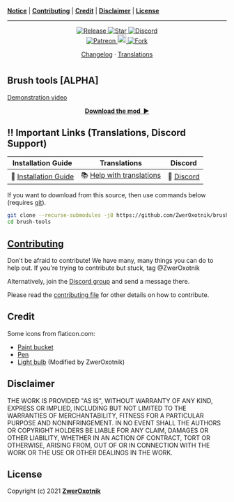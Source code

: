 **[Notice](#notice)** |
**[Contributing](#contributing)** |
**[Credit](#credit)** |
**[Disclaimer](#disclaimer)** |
**[License](#license)**

---

<!-- <p align="center">
  <img
    width="250"
    src="thumbnail.png"
    alt="Brush tools"
  />
</p> -->

<p align="center">
  <a href="https://github.com/ZwerOxotnik/brush-tools/tags">
    <img src="https://img.shields.io/github/tag/ZwerOxotnik/brush-tools.svg?label=Release&color=FF5500" alt="Release">
  </a>
  <a href="https://github.com/ZwerOxotnik/brush-tools/stargazers">
    <img src="https://img.shields.io/github/stars/ZwerOxotnik/brush-tools.svg?label=Stars&color=F08125" alt="Star">
  </a>
  <a href="https://discordapp.com/invite/YyJVUCa">
    <img src="https://discordapp.com/api/guilds/480103519769067542/widget.png?style=shield" alt="Discord">
  <br/>
  <a href="https://www.patreon.com/ZwerOxotnik">
    <img src="https://ionicabizau.github.io/badges/patreon.svg" alt="Patreon">
  <a href="https://ko-fi.com/zweroxotnik">
    <img src="https://www.buymeacoffee.com/assets/img/guidelines/download-assets-sm-2.svg" height="20" alt="Buy me a coffee">
  <a href="http://github.com/ZwerOxotnik/brush-tools/fork">
    <img src="https://img.shields.io/github/forks/ZwerOxotnik/brush-tools.svg?label=Forks&color=7889DD" alt="Fork">
  </a>
</p>

<p align="center">
  <a href="changelog.txt">Changelog</a>
  ·
  <a href="https://crowdin.com/project/factorio-mods-localization">Translations</a>
</p>

<h1></h1>

<!-- <img
  src=""
  align="right"
/> -->

Brush tools **[ALPHA]**
-----------------------

[Demonstration video](https://www.youtube.com/watch?v=O0utdTVAW8A)

<p align="center">
  <a href="https://mods.factorio.com/mod/brush-tools/downloads"><strong>Download the mod&nbsp;&nbsp;▶</strong></a>
</p>

‼️ Important Links (Translations, Discord Support)
---------------------------------------------------------------

| Installation Guide | Translations | Discord |
| ------------------ | ------------ | ------- |
| 📖 [Installation Guide](https://wiki.factorio.com/index.php?title=Installing_Mods) | 📚 [Help with translations](https://crowdin.com/project/factorio-mods-localization) | 🦜 [Discord](https://discord.gg/zYTM3rZM4T) |

If you want to download from this source, then use commands below (requires [git](https://git-scm.com/downloads)).

```bash
git clone --recurse-submodules -j8 https://github.com/ZwerOxotnik/brush-tools
cd brush-tools
```

[Contributing](/CONTRIBUTING.md)
--------------------------------

Don't be afraid to contribute! We have many, many things you can do to help out. If you're trying to contribute but stuck, tag @ZwerOxotnik

Alternatively, join the [Discord group](https://discordapp.com/invite/YyJVUCa) and send a message there.

Please read the [contributing file](/CONTRIBUTING.md) for other details on how to contribute.

Credit
------

Some icons from flaticon.com:

* [Paint bucket](https://www.flaticon.com/free-icon/paint-bucket_483918)
* [Pen](https://www.flaticon.com/free-icon/pen_1250925)
* [Light bulb](https://www.flaticon.com/free-icon/lightbulb_702797) (Modified by ZwerOxotnik)

Disclaimer
----------

THE WORK IS PROVIDED "AS IS", WITHOUT WARRANTY OF ANY KIND, EXPRESS OR IMPLIED, INCLUDING BUT NOT LIMITED TO THE WARRANTIES OF MERCHANTABILITY, FITNESS FOR A PARTICULAR PURPOSE AND NONINFRINGEMENT. IN NO EVENT SHALL THE AUTHORS OR COPYRIGHT HOLDERS BE LIABLE FOR ANY CLAIM, DAMAGES OR OTHER LIABILITY, WHETHER IN AN ACTION OF CONTRACT, TORT OR OTHERWISE, ARISING FROM, OUT OF OR IN CONNECTION WITH THE WORK OR THE USE OR OTHER DEALINGS IN THE WORK.

License
-------

Copyright (c) 2021 **[ZwerOxotnik](https://github.com/ZwerOxotnik)**

